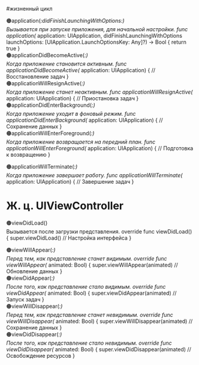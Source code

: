 #жизненный цикл

🟠application(_:didFinishLaunchingWithOptions:)  
Вызывается при запуске приложения, для начальной настройки.
func application(_ application: UIApplication, didFinishLaunchingWithOptions launchOptions: [UIApplication.LaunchOptionsKey: Any]?) -> Bool {
    return true
}    
🟠applicationDidBecomeActive(_:)  
Когда приложение становится активным.
func applicationDidBecomeActive(_ application: UIApplication) {
    // Восстановление задач
}   
🟠applicationWillResignActive(_:)  
Когда приложение станет неактивным.
func applicationWillResignActive(_ application: UIApplication) {
    // Приостановка задач
}   
🟠applicationDidEnterBackground(_:)  
Когда приложение уходит в фоновый режим.
func applicationDidEnterBackground(_ application: UIApplication) {
    // Сохранение данных
}   
🟠applicationWillEnterForeground(_:)  
Когда приложение возвращается на передний план.
func applicationWillEnterForeground(_ application: UIApplication) {
    // Подготовка к возвращению
}
   
🟠applicationWillTerminate(_:)  
Когда приложение завершает работу.
func applicationWillTerminate(_ application: UIApplication) {
    // Завершение задач
}   







# Ж. ц. UIViewController

🟠viewDidLoad()  
Вызывается после загрузки представления. 
override func viewDidLoad() {
    super.viewDidLoad()
    // Настройка интерфейса
}
   
🟠viewWillAppear(_:)  
Перед тем, как представление станет видимым.
override func viewWillAppear(_ animated: Bool) {
    super.viewWillAppear(animated)
    // Обновление данных
}   
🟠viewDidAppear(_:)  
После того, как представление стало видимым.
override func viewDidAppear(_ animated: Bool) {
    super.viewDidAppear(animated)
    // Запуск задач
}   
🟠viewWillDisappear(_:)  
Перед тем, как представление станет невидимым.
override func viewWillDisappear(_ animated: Bool) {
    super.viewWillDisappear(animated)
    // Сохранение данных
}   
🟠viewDidDisappear(_:)  
После того, как представление стало невидимым.
override func viewDidDisappear(_ animated: Bool) {
    super.viewDidDisappear(animated)
    // Освобождение ресурсов
}   